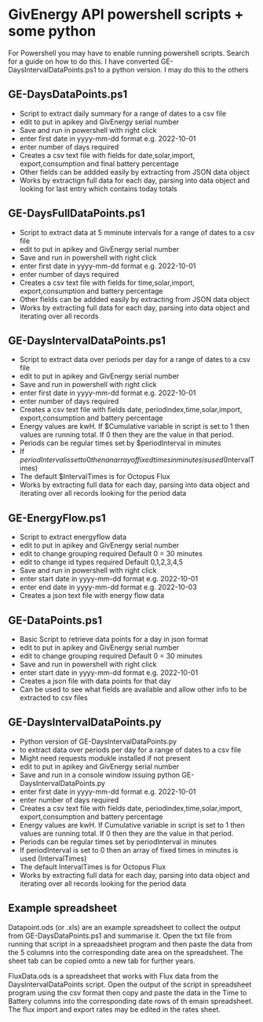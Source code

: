 # GivEnergy API powershell scripts + some python

For Powershell you may have to enable running powershell scripts. Search for a guide on how to do this.
I have converted GE-DaysIntervalDataPoints.ps1 to a python version. I may do this to the others

## GE-DaysDataPoints.ps1
- Script to extract daily summary for a range of dates to a csv file
- edit to put in apikey and GivEnergy serial number
- Save and run in powershell with right click
- enter first date in yyyy-mm-dd format e.g. 2022-10-01
- enter number of days required
- Creates a csv text file with fields for date,solar,import, export,consumption and final battery percentage
- Other fields can be addded easily by extracting from JSON data object 
- Works by extractign full data for each day, parsing into data object and looking for last entry which contains today totals

## GE-DaysFullDataPoints.ps1
- Script to extract data at 5 mminute intervals for a range of dates to a csv file
- edit to put in apikey and GivEnergy serial number
- Save and run in powershell with right click
- enter first date in yyyy-mm-dd format e.g. 2022-10-01
- enter number of days required
- Creates a csv text file with fields for time,solar,import, export,consumption and battery percentage
- Other fields can be addded easily by extracting from JSON data object 
- Works by extracting full data for each day, parsing into data object and iterating over all records

## GE-DaysIntervalDataPoints.ps1
- Script to extract data over periods per day for a range of dates to a csv file
- edit to put in apikey and GivEnergy serial number
- Save and run in powershell with right click
- enter first date in yyyy-mm-dd format e.g. 2022-10-01
- enter number of days required
- Creates a csv text file with fields date, periodindex,time,solar,import, export,consumption and battery percentage
- Energy values are kwH. If $Cumulative variable in script is set to 1 then values are running total. If 0 then they are the value in that period.
- Periods can be regular times set by $periodInterval in minutes
- If $periodInterval is set to 0 then an array of fixed times in minutes is used ($IntervalTimes)
- The default $IntervalTimes is for Octopus Flux 
- Works by extracting full data for each day, parsing into data object and iterating over all records looking for the period data

## GE-EnergyFlow.ps1
- Script to extract energyflow data
- edit to put in apikey and GivEnergy serial number
- edit to change grouping required Default 0 = 30 minutes
- edit to change id types required Default 0,1,2,3,4,5
- Save and run in powershell with right click
- enter start date in yyyy-mm-dd format e.g. 2022-10-01
- enter end date in yyyy-mm-dd format e.g. 2022-10-03
- Creates a json text file with energy flow data

## GE-DataPoints.ps1
- Basic Script to retrieve data points for a day in json format
- edit to put in apikey and GivEnergy serial number
- edit to change grouping required Default 0 = 30 minutes
- Save and run in powershell with right click
- enter start date in yyyy-mm-dd format e.g. 2022-10-01
- Creates a json file with data points for that day
- Can be used to see what fields are available and allow other info to be extracted to csv files

## GE-DaysIntervalDataPoints.py
- Python version of GE-DaysIntervalDataPoints.py
- to extract data over periods per day for a range of dates to a csv file
- Might need requests modukle installed if not present 
- edit to put in apikey and GivEnergy serial number
- Save and run in a console window issuing python GE-DaysIntervalDataPoints.py
- enter first date in yyyy-mm-dd format e.g. 2022-10-01
- enter number of days required
- Creates a csv text file with fields date, periodindex,time,solar,import, export,consumption and battery percentage
- Energy values are kwH. If Cumulative variable in script is set to 1 then values are running total. If 0 then they are the value in that period.
- Periods can be regular times set by periodInterval in minutes
- If periodInterval is set to 0 then an array of fixed times in minutes is used (IntervalTimes)
- The default IntervalTimes is for Octopus Flux 
- Works by extracting full data for each day, parsing into data object and iterating over all records looking for the period data


## Example spreadsheet
Datapoint.ods (or .xls) are an example spreadsheet to collect the output from GE-DaysDataPoints.ps1
and summarise it. Open the txt file from running that script in a spreaadsheet program and then paste
the data from the 5 columns into the corresponding date area on the spreadsheet.
The sheet tab can be copied omto a new tab for further years.

FluxData.ods is a spreadsheet that works with Flux data from the DaysIntervalDataPoints script.
Open the output of the script in spreadsheet program using the csv format then copy and paste the data in the Time to Battery columns into the corresponding date rows of th emain spreadsheet.
The flux import and export rates may be edited in the rates sheet.